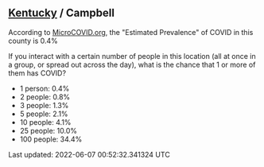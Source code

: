 
## [Kentucky](/united-states/kentucky) / Campbell

According to [MicroCOVID.org](http://microcovid.org),
the "Estimated Prevalence" of COVID in this county is 0.4%

If you interact with a certain number of people in this location
(all at once in a group, or spread out across the day), what is the chance that
1 or more of them has COVID?

- 1 person: 0.4%
- 2 people: 0.8%
- 3 people: 1.3%
- 5 people: 2.1%
- 10 people: 4.1%
- 25 people: 10.0%
- 100 people: 34.4%

Last updated: 2022-06-07 00:52:32.341324 UTC
